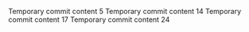 Temporary commit content 5
Temporary commit content 14
Temporary commit content 17
Temporary commit content 24
